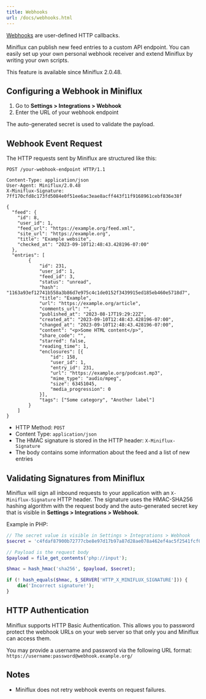 ```yaml
---
title: Webhooks
url: /docs/webhooks.html
---
```


[Webhooks](https://en.wikipedia.org/wiki/Webhook) are user-defined HTTP callbacks.

Miniflux can publish new feed entries to a custom API endpoint.
You can easily set up your own personal webhook receiver and extend Miniflux by writing your own scripts.

This feature is available since Miniflux 2.0.48.

Configuring a Webhook in Miniflux
-------------------------------

1. Go to **Settings > Integrations > Webhook**
2. Enter the URL of your webhook endpoint

The auto-generated secret is used to validate the payload.

Webhook Event Request
---------------------

The HTTP requests sent by Miniflux are structured like this:

```
POST /your-webhook-endpoint HTTP/1.1

Content-Type: application/json
User-Agent: Miniflux/2.0.48
X-Miniflux-Signature: 7ff170cfd8c173fd5084e0f51ee6ac3eae8acff443f11f9168961cebf836e38f

{
  "feed": {
    "id": 8,
    "user_id": 1,
    "feed_url": "https://example.org/feed.xml",
    "site_url": "https://example.org",
    "title": "Example website",
    "checked_at": "2023-09-10T12:48:43.428196-07:00"
  },
  "entries": [
        {
            "id": 231,
            "user_id": 1,
            "feed_id": 3,
            "status": "unread",
            "hash": "1163a93ef12741b558a3b86d7e975c4c1de0152f3439915ed185eb460e5718d7",
            "title": "Example",
            "url": "https://example.org/article",
            "comments_url": "",
            "published_at": "2023-08-17T19:29:22Z",
            "created_at": "2023-09-10T12:48:43.428196-07:00",
            "changed_at": "2023-09-10T12:48:43.428196-07:00",
            "content": "<p>Some HTML content</p>",
            "share_code": "",
            "starred": false,
            "reading_time": 1,
            "enclosures": [{
                "id": 158,
                "user_id": 1,
                "entry_id": 231,
                "url": "https://example.org/podcast.mp3",
                "mime_type": "audio/mpeg",
                "size": 63451045,
                "media_progression": 0
            }],
            "tags": ["Some category", "Another label"]
        }
    ]
}
```

- HTTP Method: `POST`
- Content Type: `application/json`
- The HMAC signature is stored in the HTTP header: `X-Miniflux-Signature`
- The body contains some information about the feed and a list of new entries

Validating Signatures from Miniflux
-----------------------------------

Miniflux will sign all inbound requests to your application with an `X-Miniflux-Signature` HTTP header.
The signature uses the HMAC-SHA256 hashing algorithm with the request body and the auto-generated secret key that is visible in **Settings > Integrations > Webhook**.

Example in PHP:

```php
// The secret value is visible in Settings > Integrations > Webhook
$secret = 'c4fdaf87900b72777cbe8e97d17b97a87d28ae078a462ef4ac5f2541fcf00ce6';

// Payload is the request body
$payload = file_get_contents('php://input');

$hmac = hash_hmac('sha256', $payload, $secret);

if (! hash_equals($hmac, $_SERVER['HTTP_X_MINIFLUX_SIGNATURE'])) {
    die('Incorrect signature!');
}
```

HTTP Authentication
-------------------

Miniflux supports HTTP Basic Authentication. 
This allows you to password protect the webhook URLs on your web server so that only you and Miniflux can access them.

You may provide a username and password via the following URL format: `https://username:password@webhook.example.org/`

Notes
-----

- Miniflux does not retry webhook events on request failures.
